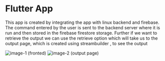 # Flutter App 
This app is created by integrating the app with linux backend and firebase.
The command entered by the user is sent to the backend server where it is run and then stored in the firebase firestore storage.
Further if we want to retrieve the output we can use the retrieve option which will take us to the output page, which is created using 
streambuilder , to see the output


![image-1](https://user-images.githubusercontent.com/59885389/109812124-ae18fb00-7c51-11eb-80b7-849a658ed985.jpg)
(fronted)
![image-2](https://user-images.githubusercontent.com/59885389/109812137-b4a77280-7c51-11eb-910c-c671356668b7.jpg)
(output page)
